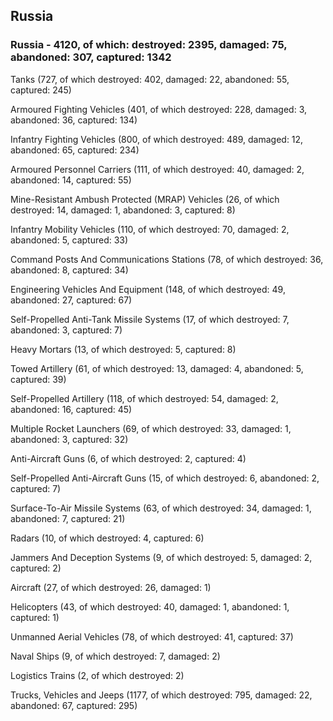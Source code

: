 
 
 ## Russia
 
 ### Russia - 4120, of which: destroyed: 2395, damaged: 75, abandoned: 307, captured: 1342

 

 

 Tanks (727, of which destroyed: 402, damaged: 22, abandoned: 55, captured: 245)

 Armoured Fighting Vehicles (401, of which destroyed: 228, damaged: 3, abandoned: 36, captured: 134)

 Infantry Fighting Vehicles (800, of which destroyed: 489, damaged: 12, abandoned: 65, captured: 234)

 Armoured Personnel Carriers (111, of which destroyed: 40, damaged: 2, abandoned: 14, captured: 55)

 Mine-Resistant Ambush Protected (MRAP) Vehicles (26, of which destroyed: 14, damaged: 1, abandoned: 3, captured: 8)

 Infantry Mobility Vehicles (110, of which destroyed: 70, damaged: 2, abandoned: 5, captured: 33)

 Command Posts And Communications Stations (78, of which destroyed: 36, abandoned: 8, captured: 34)

 Engineering Vehicles And Equipment (148, of which destroyed: 49, abandoned: 27, captured: 67)

 Self-Propelled Anti-Tank Missile Systems (17, of which destroyed: 7, abandoned: 3, captured: 7)

 Heavy Mortars (13, of which destroyed: 5, captured: 8)

 Towed Artillery (61, of which destroyed: 13, damaged: 4, abandoned: 5, captured: 39)

 Self-Propelled Artillery (118, of which destroyed: 54, damaged: 2, abandoned: 16, captured: 45)

 Multiple Rocket Launchers (69, of which destroyed: 33, damaged: 1, abandoned: 3, captured: 32)

 Anti-Aircraft Guns (6, of which destroyed: 2, captured: 4)

 Self-Propelled Anti-Aircraft Guns (15, of which destroyed: 6, abandoned: 2, captured: 7)

 Surface-To-Air Missile Systems (63, of which destroyed: 34, damaged: 1, abandoned: 7, captured: 21)

 Radars (10, of which destroyed: 4, captured: 6)

 Jammers And Deception Systems (9, of which destroyed: 5, damaged: 2, captured: 2)

 Aircraft (27, of which destroyed: 26, damaged: 1)

 Helicopters (43, of which destroyed: 40, damaged: 1, abandoned: 1, captured: 1)

 Unmanned Aerial Vehicles (78, of which destroyed: 41, captured: 37)

 Naval Ships (9, of which destroyed: 7, damaged: 2)

 Logistics Trains (2, of which destroyed: 2)

 Trucks, Vehicles and Jeeps (1177, of which destroyed: 795, damaged: 22, abandoned: 67, captured: 295)

